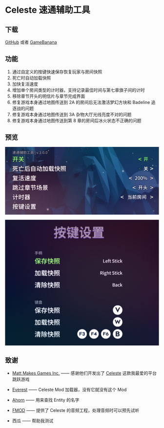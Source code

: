 ﻿# Celeste 速通辅助工具

## 下载
[GitHub](https://github.com/DemoJameson/CelesteSpeedrunTool/releases) 或者 [GameBanana](https://gamebanana.com/tools/6597)

## 功能
1. 通过自定义的按键快速保存恢复玩家与房间快照
2. 死亡时自动加载快照
3. 加快复活速度
4. 增加单个房间类型的计时器，支持记录最佳时间与第七章旗子间的计时
5. 移除章节开头的明信片与章节完成界面
6. 修复游戏本身通过地图传送到 2A 的房间后无法激活梦幻方块和 Badeline 追逐战的问题
7. 修复游戏本身通过地图传送到 3A 杂物大厅光线亮度不对的问题
8. 修复游戏本身通过地图传送到第 8 章的房间后冰火状态不正确的问题

## 预览

![preview1_cn](./Preview/preview1_cn.png)

![preview2_cn](./Preview/preview2_cn.png)

## 致谢
- [Matt Makes Games Inc.](http://www.mattmakesgames.com/) —— 感谢他们开发出了 [Celeste](http://www.celestegame.com/) 这款我最爱的平台跳跃游戏
- [Everest](https://everestapi.github.io/) —— Celeste Mod 加载器，没有它就没有这个 Mod
- [Ahorn](https://github.com/CelestialCartographers/Ahorn) —— 用来查找 Entity 的名字

- [FMOD](https://www.fmod.com/) —— 提供了 Celeste 的音频工程，处理音频时可以预先试听

- 西瓜 —— 帮助我测试